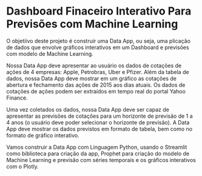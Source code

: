 # Dashboard Finaceiro Interativo Para Previsões com Machine Learning

O objetiivo deste projeto é construir uma Data App, ou seja, uma plicação de dados que envolve gráficos interativos em um Dashboard e previsões com modelo
de Machine Learning.

Nossa Data App deve apresentar ao usuário os dados de cotações de ações de 4 empresas: Apple, Petrobras, Uber e Pfizer.
Além da tabela de dados, nossa Data App deve mostrar em um gráfico as cotações de abertura e fechamento das ações de 2015 aos dias atuais. Os dados de cotações de ações
podem ser extraídos em tempo real do portal Yahoo Finance.

Uma vez coletados os dados, nossa Data App deve ser capaz de apresentar as previsões de cotações para um horizonte de previsão de 1 a 4 anos (o usuário deve poder selecionar o
horizonte de previsão). A Data App deve mostrar os dados previstos em formato de tabela, bem como no
formato de gráfico interativo.

Vamos construir a Data App com Linguagem Python, usando o Streamlit como biblioteca para criação da app, Prophet para criação do modelo de Machine Learning e previsão com
séries temporais e os gráficos interativos com o Plotly.
